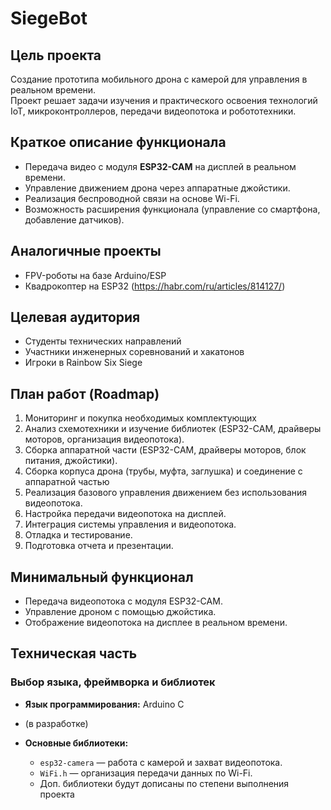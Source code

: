 # SiegeBot

## Цель проекта
Создание прототипа мобильного дрона с камерой для управления в реальном времени.  
Проект решает задачи изучения и практического освоения технологий IoT, микроконтроллеров, передачи видеопотока и робототехники.  


## Краткое описание функционала
- Передача видео с модуля **ESP32-CAM** на дисплей в реальном времени.  
- Управление движением дрона через аппаратные джойстики.
- Реализация беспроводной связи на основе Wi-Fi.  
- Возможность расширения функционала (управление со смартфона, добавление датчиков).  



## Аналогичные проекты  
- FPV-роботы на базе Arduino/ESP
- Квадрокоптер на ESP32 (https://habr.com/ru/articles/814127/)



## Целевая аудитория
- Студенты технических направлений 
- Участники инженерных соревнований и хакатонов
- Игроки в Rainbow Six Siege

## План работ (Roadmap)
1. Мониторинг и покупка необходимых комплектующих
2. Анализ схемотехники и изучение библиотек (ESP32-CAM, драйверы моторов, организация видеопотока).  
3. Сборка аппаратной части (ESP32-CAM, драйверы моторов, блок питания, джойстики).
4. Сборка корпуса дрона (трубы, муфта, заглушка) и соединение с аппаратной частью
5. Реализация базового управления движением без использования видеопотока.
6. Настройка передачи видеопотока на дисплей.  
5. Интеграция системы управления и видеопотока.  
6. Отладка и тестирование.  
7. Подготовка отчета и презентации.  



## Минимальный функционал
- Передача видеопотока с модуля ESP32-CAM.  
- Управление дроном с помощью джойстика.  
- Отображение видеопотока на дисплее в реальном времени.  



## Техническая часть

### Выбор языка, фреймворка и библиотек
- **Язык программирования:** Arduino C
- (в разработке) 

- **Основные библиотеки:**  
  - `esp32-camera` — работа с камерой и захват видеопотока.  
  - `WiFi.h` — организация передачи данных по Wi-Fi.  
  - Доп. библиотеки будут дописаны по степени выполнения проекта

